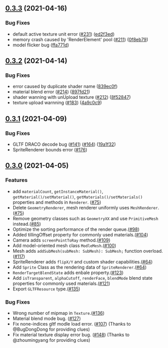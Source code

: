 ## [0.3.3](https://github.com/oasis-engine/engine/compare/v0.3.2...v0.3.3) (2021-04-16)


### Bug Fixes

* default active texture unit error ([#231](https://github.com/oasis-engine/engine/issues/231)) ([ed2f3ed](https://github.com/oasis-engine/engine/commit/ed2f3ede0e177caf319f7d862094cb15fcb2922c))
* memory crash caused by 'RenderElement' pool ([#211](https://github.com/oasis-engine/engine/issues/211)) ([0f8eb79](https://github.com/oasis-engine/engine/commit/0f8eb795d51229fcd3d6fba2d522335efdc23beb))
* model flicker bug ([ffa771d](https://github.com/oasis-engine/engine/commit/ffa771d3b60bcec55cbcce371cc9eba3bb3d8f94))

## [0.3.2](https://github.com/oasis-engine/engine/compare/v0.3.1...v0.3.2) (2021-04-14)


### Bug Fixes

* error caused by duplicate shader name ([839ec0f](https://github.com/oasis-engine/engine/commit/839ec0ff5103278b08546cb468b28a5048595dd9))
* material blend error ([#214](https://github.com/oasis-engine/engine/issues/214)) ([897fd21](https://github.com/oasis-engine/engine/commit/897fd21810b79293b65442321523c1d903c06cbe))
* shader wanning with unUpload texture ([#212](https://github.com/oasis-engine/engine/issues/212)) ([8f52847](https://github.com/oasis-engine/engine/commit/8f52847cdf02849953d7c4425183fc28828166b5))
* texture upload warnning ([#183](https://github.com/oasis-engine/engine/issues/183)) ([4a9c0c9](https://github.com/oasis-engine/engine/commit/4a9c0c9c49c8e63e7ee998569952a4d5d1cbd77a))


## [0.3.1](https://github.com/oasis-engine/engine/compare/0.3.0...v0.3.1) (2021-04-09)


### Bug Fixes

* GLTF DRACO decode bug ([#141](https://github.com/oasis-engine/engine/issues/141)) ([#164](https://github.com/oasis-engine/engine/issues/164)) ([19a1f32](https://github.com/oasis-engine/engine/commit/19a1f32e3e7b1699bc3a91fbca140a2996930363))
* SpriteRenderer bounds error ([#176](https://github.com/oasis-engine/engine/issues/176))



## [0.3.0](https://github.com/oasis-engine/engine/compare/e217213ec80f0aa9356d74ea12d2f1ef63776f85...0.3.0) (2021-04-05)


### Features

* add `materialCount`, `getInstanceMaterial()`, `getMaterial()/setMaterial()`, `getMaterials()/setMaterials()` properties and methods in `Renderer`. ([#75](https://github.com/oasis-engine/engine/issues/75))
* Delete `GeometryRenderer`, mesh renderer uniformly uses `MeshRenderer`.([#75](https://github.com/oasis-engine/engine/issues/75))
* Remove geometry classes such as `GeometryXX` and use `PrimitiveMesh` instead.([#85](https://github.com/oasis-engine/engine/issues/85))
* Optimize the sorting performance of the render queue.([#98](https://github.com/oasis-engine/engine/issues/98))
* Added tillingOffset property for commonly used materials.([#104](https://github.com/oasis-engine/engine/issues/104))
* Camera adds `screenPointToRay` method.([#109](https://github.com/oasis-engine/engine/issues/109))
* Add model-oriented mesh class `ModleMesh`.([#100](https://github.com/oasis-engine/engine/issues/100))
* Mesh adds `addSubMesh(subMesh: SubMesh): SubMesh;` function overload.([#117](https://github.com/oasis-engine/engine/issues/117))
* SpriteRenderer adds `flipX/Y` and custom shader capabilities.([#64](https://github.com/oasis-engine/engine/issues/64))
* Add `Sprite` Class as the rendering data of `SpriteRenderer`.([#64](https://github.com/oasis-engine/engine/issues/64))
* `RenderTargetBlendState` adds enbale property.([#123](https://github.com/oasis-engine/engine/pull/123))
* Add `isTransparent`, `alphaCutoff`, `renderFace`, `blendMode` blend state properties for commonly used materials.([#121](https://github.com/oasis-engine/engine/pull/121))
* Export `GLTFResource` type.([#135](https://github.com/oasis-engine/engine/pull/135))


### Bug Fixes
* Wrong number of mipmap in `Texture`.([#136](https://github.com/oasis-engine/engine/pull/136))
* Material blend mode bug. ([#127](https://github.com/oasis-engine/engine/pull/127))
* Fix none-indices gltf modle load error. ([#107](https://github.com/oasis-engine/engine/pull/107)) (Thanks to @BugDongDong for providing clues)
* Fix material texture display error bug. ([#148](https://github.com/oasis-engine/engine/pull/148)) (Thanks to @zhoumingyang for providing clues)



